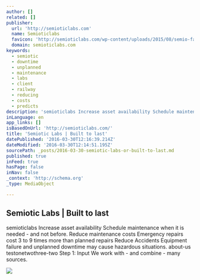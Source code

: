 ```yaml
---
author: []
related: []
publisher:
  url: 'http://semioticlabs.com'
  name: Semioticlabs
  favicon: 'http://semioticlabs.com/wp-content/uploads/2015/08/semio-favi.png'
  domain: semioticlabs.com
keywords:
  - semiotic
  - downtime
  - unplanned
  - maintenance
  - labs
  - client
  - railway
  - reducing
  - costs
  - predicts
description: 'semioticlabs Increase asset availability Schedule maintenance when it is needed - and not before. Reduce maintenance costs Emergency repairs cost 3 to 9 times more than planned repairs Reduce Accidents Equipment failure and unplanned downtime may cause hazardous situations. about-us testonetwothree-two Step 1: Input We work with - and combine - many sources.'
inLanguage: en
app_links: []
isBasedOnUrl: 'http://semioticlabs.com/'
title: 'Semiotic Labs | Built to last'
datePublished: '2016-03-30T12:16:39.214Z'
dateModified: '2016-03-30T12:14:51.195Z'
sourcePath: _posts/2016-03-30-semiotic-labs-or-built-to-last.md
published: true
inFeed: true
hasPage: false
inNav: false
_context: 'http://schema.org'
_type: MediaObject

---
```

<article style=""><h1>Semiotic Labs | Built to last</h1><p>semioticlabs Increase asset availability Schedule maintenance when it is needed - and not before. Reduce maintenance costs Emergency repairs cost 3 to 9 times more than planned repairs Reduce Accidents Equipment failure and unplanned downtime may cause hazardous situations. about-us testonetwothree-two Step 1: Input We work with - and combine - many sources.</p><img src="http://semioticlabs.com/wp-content/uploads/2016/01/21.png" /></article>